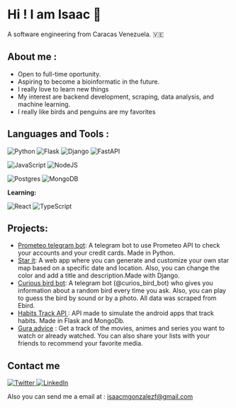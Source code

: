 # Hi ! I am Isaac 🐧
A software engineering from Caracas Venezuela. 🇻🇪

## **About me :**

 - Open to full-time oportunity. 
 - Aspiring to become a bioinformatic in the future.
 - I really love to learn new things
 - My interest are backend development, scraping, data analysis, and machine learning.
 - I really like birds and penguins are my favorites

## **Languages and Tools :**

![Python](https://img.shields.io/badge/python-3670A0?style=for-the-badge&logo=python&logoColor=ffdd54)
![Flask](https://img.shields.io/badge/flask-%23000.svg?style=for-the-badge&logo=flask&logoColor=white)
![Django](https://img.shields.io/badge/django-%23092E20.svg?style=for-the-badge&logo=django&logoColor=white)
![FastAPI](https://img.shields.io/badge/FastAPI-005571?style=for-the-badge&logo=fastapi)

![JavaScript](https://img.shields.io/badge/javascript-%23323330.svg?style=for-the-badge&logo=javascript&logoColor=%23F7DF1E)
![NodeJS](https://img.shields.io/badge/node.js-6DA55F?style=for-the-badge&logo=node.js&logoColor=white)

![Postgres](https://img.shields.io/badge/postgres-%23316192.svg?style=for-the-badge&logo=postgresql&logoColor=white)
![MongoDB](https://img.shields.io/badge/MongoDB-%234ea94b.svg?style=for-the-badge&logo=mongodb&logoColor=white)

**Learning:**

![React](https://img.shields.io/badge/react-%2320232a.svg?style=for-the-badge&logo=react&logoColor=%2361DAFB)
![TypeScript](https://img.shields.io/badge/typescript-%23007ACC.svg?style=for-the-badge&logo=typescript&logoColor=white)



## **Projects:**
 -  [Prometeo telegram bot](https://github.com/isaac152/prometeo_test_telegram_bot): A telegram bot to use Prometeo API to check your accounts and your credit cards. Made in Python.
 -  [Star it](https://night-map.herokuapp.com/): A web app where you can generate and customize your own star map based on a specific date and location. Also, you can change the color and add a title and description.Made with Django.
 -  [Curious bird bot](https://github.com/isaac152/curious_bird_bot):  A telegram bot (@curios_bird_bot) who gives you information about a random bird every time you ask. Also, you can play to guess the bird by sound or by a photo. All data was scraped from Ebird.
 - [Habits Track API ](https://github.com/isaac152/APIHabitsTracker):  API made to simulate the android apps that track habits. Made in Flask and MongoDb.
 - [Gura advice](https://gura-advice.herokuapp.com/) : Get a track of the movies, animes and series you want to watch or already watched. You can also share your lists with your friends to recommend your favorite media.


## Contact me
<a href = ' https://twitter.com/isaac152'> ![Twitter](https://img.shields.io/badge/isaac152-%231DA1F2.svg?style=for-the-badge&logo=Twitter&logoColor=white) </a>
<a href = 'https://www.linkedin.com/in/isaac152/'>![LinkedIn](https://img.shields.io/badge/linkedin-%230077B5.svg?style=for-the-badge&logo=linkedin&logoColor=white)
</a>

Also you can send me a email at : isaacmgonzalezf@gmail.com
